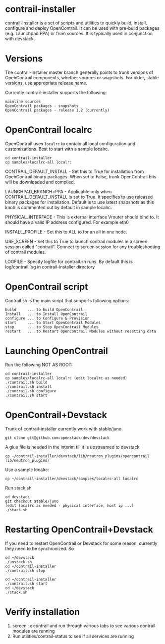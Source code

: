 contrail-installer
==================

contrail-installer is a set of scripts and utilities to quickly 
build, install, configure and deploy OpenContrail. It can be used
with pre-build packages (e.g. Launchpad PPA) or from sources. It
is typically used in conjunction with devstack.

# Versions

The contrail-installer master branch generally points to trunk versions 
of OpenContrail components, whether sources or snapshots.  For older, 
stable versions, use appropriate release name. 

Currently contrail-installer supports the following:

    mainline sources 
    OpenContrail packages - snapshots 
    OpenContrail packages - release 1.2 (currently)

# OpenContrail localrc

OpenContrail uses ``localrc`` to contain all local configuration and customizations. 
Best to start with a sample localrc.

    cd contrail-installer
    cp samples/localrc-all localrc

CONTRAIL_DEFAULT_INSTALL - Set this to True for installation from OpenContrail binary
packages. When set to False, trunk OpenContrail bits will be downloaded and compiled. 

LAUNCHPAD_BRANCH=PPA - Applicable only when CONTRAIL_DEFAULT_INSTALL is set to True.
It specifies to use released binary packages for installation. Default is to use 
latest snapshots as this knob is commented out by default in sample localrc.

PHYSICAL_INTERFACE - This is external interface Vrouter should bind to. It should have
a valid IP address configured. For example eth0

INSTALL_PROFILE - Set this to ALL to for an all in one node. 

USE_SCREEN - Set this to True to launch contrail modules in a screen session called
"contrail". Connect to screen session for any troubleshooting of contrail modules.

LOGFILE - Specify logfile for contrail.sh runs. By default this is log/contrail.log
in contrail-installer directory

# OpenContrail script

Contrail.sh is the main script that supports following options:

    build     ... to build OpenContrail
    Install   ... to Install OpenContrail
    configure ... to Configure & Provision 
    start     ... to Start OpenContrail Modules
    stop      ... to Stop OpenContrail Modules
    restart   ... to Restart OpenContrail Modules without resetting data

# Launching OpenContrail

Run the following NOT AS ROOT:

    cd contrail-installer
    cp samples/localrc-all localrc (edit localrc as needed)
    ./contrail.sh build
    ./contrail.sh install
    ./contrail.sh configure
    ./contrail.sh start

# OpenContrail+Devstack

Trunk of contrail-installer currently work with stable/juno.


    git clone git@github.com:openstack-dev/devstack
    
A glue file is needed in the interim till it is upstreamed to devstack

    cp ~/contrail-installer/devstack/lib/neutron_plugins/opencontrail lib/neutron_plugins/

Use a sample localrc:

    cp ~/contrail-installer/devstack/samples/localrc-all localrc

Run stack.sh

    cd devstack
    git checkout stable/juno
    (edit localrc as needed - physical interface, host ip ...)
    ./stack.sh

# Restarting OpenContrail+Devstack

If you need to restart OpenContrail or Devstack for some reason, currently they
need to be synchronized. So

    cd ~/devstack
    ./unstack.sh
    cd ~/contrail-installer
    ./contrail.sh stop

    cd ~/contrail-installer
    ./contrail.sh start
    cd ~/devstack
    ./stack.sh

# Verify installation
1) screen -x contrail and run through various tabs to see various contrail modules are running
2) Run utilities/contrail-status to see if all services are running
